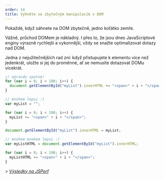 ```yaml
---
order: 14
title: Vyhněte se zbytečným manipulacím v DOM
---
```


Pokaždé, když sáhnete na DOM zbytečně, jedno koťátko zemře.

Vážně, průchod DOMem je nákladný. I přes to, že jsou dnes JavaScriptové enginy výrazně rychlejší a vykonnější, vždy se snažte optimalizovat dotazy nad DOM.

Jedna z nejužitečnějších rad zní: když přistupujete k elementu více než jedenkrát, uložte si jej do proměnné, ať se nemusíte dotazovat DOMu vícekrát.

```js
// opravdu spatne!
for (var i = 0; i < 100; i++) {
  document.getElementById("myList").innerHTML += "<span>" + i + "</span>";
}
```

```js
// mnohem lepsi :)
var myList = "";

for (var i = 0; i < 100; i++) {
  myList += "<span>" + i + "</span>";
}

document.getElementById("myList").innerHTML = myList;
```

```js
// mnohem mnohem lepsi :)
var myListHTML = document.getElementById("myList").innerHTML;

for (var i = 0; i < 100; i++) {
  myListHTML += "<span>" + i + "</span>";
}
```
*> [Výsledky na JSPerf](http://jsperf.com/browser-diet-dom-manipulation/11)*
